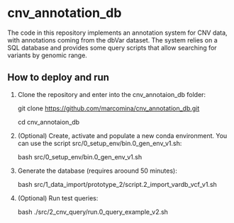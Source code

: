 # cnv_annotation_db

The code in this repository implements an annotation system for CNV data, with annotations coming from the dbVar dataset. The system relies on a SQL database and provides some query scripts that allow searching for variants by genomic range.

## How to deploy and run ##

1. Clone the repository and enter into the cnv_annotaion_db folder:

	git clone https://github.com/marcomina/cnv_annotation_db.git
	
	cd cnv_annotaion_db 
	
2. (Optional) Create, activate and populate a new conda environment. You can use the script src/0_setup_env/bin.0_gen_env_v1.sh:

	bash src/0_setup_env/bin.0_gen_env_v1.sh

3. Generate the database (requires aroound 50 minutes):

	bash src/1_data_import/prototype_2/script.2_import_vardb_vcf_v1.sh

4. (Optional) Run test queries:

	bash ./src/2_cnv_query/run.0_query_example_v2.sh
	
